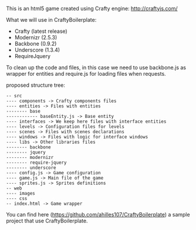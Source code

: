This is an html5 game created using Crafty engine: http://craftyjs.com/

What we will use in CraftyBoilerplate:

* Crafty (latest release)
* Modernizr (2.5.3)
* Backbone (0.9.2)
* Underscore (1.3.4)
* RequireJquery

To clean up the code and files, in this case we need to use backbone.js as wrapper for entities and require.js for loading files when requests. 

proposed structure tree:

```
-- src
---- components -> Crafty components files
---- entities -> Files with entities
-------- base
------------ baseEntity.js -> Base entity
---- interfaces -> We keep here files with interface entities
---- levels -> Configuration files for levels
---- scenes -> Files with scenes declarations
---- windows -> Files with logic for interface windows
---- libs -> Other libraries files
-------- backbone
-------- jquery
-------- modernizr
-------- require-jquery
-------- underscore
---- config.js -> Game configuration
---- game.js -> Main file of the game
---- sprites.js -> Sprites definitions
-- web
---- images
---- css
-- index.html -> Game wrapper
``` 

You can find here (https://github.com/ahilles107/CraftyBoilerplate) a sample project that use CraftyBoilerplate.
